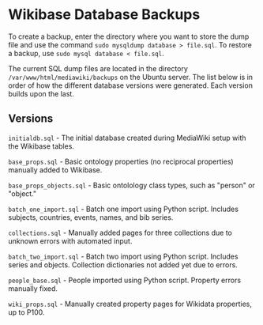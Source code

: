 # Wikibase Database Backups

To create a backup, enter the directory where you want to store the dump file and use the command `sudo mysqldump database > file.sql`. 
To restore a backup, use `sudo mysql database < file.sql`. 


The current SQL dump files are located in the directory `/var/www/html/mediawiki/backups` on the Ubuntu server. 
The list below is in order of how the different database versions were generated.
Each version builds upon the last.

## Versions

`initialdb.sql` - The initial database created during MediaWiki setup with the Wikibase tables.

`base_props.sql` - Basic ontology properties (no reciprocal properties) manually added to Wikibase.

`base_props_objects.sql` - Basic ontolology class types, such as "person" or "object."

`batch_one_import.sql` - Batch one import using Python script. Includes subjects, countries, events, names, and bib series. 

`collections.sql` - Manually added pages for three collections due to unknown errors with automated input. 

`batch_two_import.sql` - Batch two import using Python script. Includes series and objects. Collection dictionaries not added yet due to errors. 

`people_base.sql` - People imported using Python script. Property errors manually fixed.

`wiki_props.sql` - Manually created property pages for Wikidata properties, up to P100.